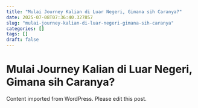 ```yaml
---
title: "Mulai Journey Kalian di Luar Negeri, Gimana sih Caranya?"
date: 2025-07-08T07:36:40.327857
slug: "mulai-journey-kalian-di-luar-negeri-gimana-sih-caranya"
categories: []
tags: []
draft: false
---
```


# Mulai Journey Kalian di Luar Negeri, Gimana sih Caranya?

Content imported from WordPress. Please edit this post.
